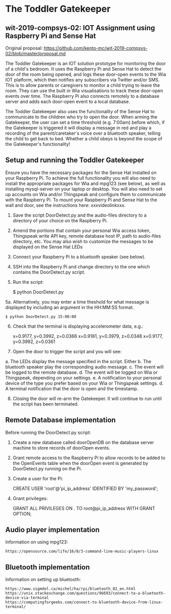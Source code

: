 # The Toddler Gatekeeper
## wit-2019-compsys-02: IOT Assignment using Raspberry Pi and Sense Hat

Original proposal: https://github.com/kento-mc/wit-2019-compsys-02/blob/master/proposal.md

The Toddler Gatekeeper is an IOT solution prototype for monitoring the door of a child's bedroom. It uses the Raspberry Pi and Sense Hat to detect the door of the room being opened, and logs these door-open events to the Wia IOT platform, which then notifies any subscribers via Twitter and/or SMS. This is to allow parents or caregivers to monitor a child trying to leave the room. They can use the built in Wia visualisations to track these door-open events over time. The Raspberry Pi also connects remotely to a database server and adds each door-open event to a local database.

The Toddler Gatekeeper also uses the functionality of the Sense Hat to communicate to the children who try to open the door. When arming the Gatekeeper, the user can set a time threshold (e.g. 7:00am) before which, if the Gatekeeper is triggered it will display a message in red and play a recording of the parent/caretaker's voice over a bluetooth speaker, telling the child to get back to bed. Whether a child obeys is beyond the scope of the Gatekeeper's functionality!


## Setup and running the Toddler Gatekeeper

Ensure you have the necessary packages for the Sense Hat installed on your Raspberry Pi. To achieve the full functionality you will also need to install the appropriate packages for Wia and mpg123 (see below), as well as installing mysql-server on your laptop or desktop. You will also need to set up accounts on Wia and/or Thingspeak and configure them to communicate with the Raspberry Pi. To mount your Raspberry Pi and Sense Hat to the wall and door, see the instructions here: xxxvideolinkxxx.

1. Save the script DoorDetect.py and the audio-files directory to a directory of your choice on the Raspberry Pi.
2. Amend the portions that contain your personal Wia access token, Thingspeak write API key, remote database host IP, path to audio-files directory, etc. You may also wish to customize the messages to be displayed on the Sense Hat LEDs
3. Connect your Raspberry Pi to a bluetooth speaker (see below).
4. SSH into the Raspberry Pi and change directory to the one which contains the DoorDetect.py script.
5. Run the script: 

    $ python DoorDetect.py
  
5a. Alternatively, you may enter a time theshold for what message is displayed by including an argument in the HH:MM:SS format.

    $ python DoorDetect.py 15:00:00
  
6. Check that the terminal is displaying accelerometer data, e.g.:

    x=0.9177, y=0.3992, z=0.0366
    x=0.9181, y=0.3979, z=0.0348
    x=0.9177, y=0.3992, z=0.0361
  
7. Open the door to trigger the script and you will see:
  
  a. The LEDs display the message specified in the script. Either 
  b. The bluetooth speaker play the corresponding audio message.
  c. The event will be logged to the remote database.
  d. The event will be logged on Wia or Thingspeak, depending on your settings.
  e. A notification to your personal device of the type you prefer based on your Wia or Thingspeak settings.
  d. A terminal notification that the door is open and the timestamp.
  
8. Closing the door will re-arm the Gatekeeper. It will continue to run until the script has been terminated.


## Remote Database implementation

Before running the DoorDetect.py script:

1. Create a new database called doorOpenDB on the database server machine to store records of doorOpen events. 
2. Grant remote access to the Raspberry Pi to allow records to be added to the OpenEvents table when the doorOpen event is generated by DoorDetect.py running on the Pi.
3. Create a user for the Pi:

    CREATE USER 'root'@'pi_ip_address' IDENTIFIED BY 'my_password';

4. Grant privileges:

   GRANT ALL PRIVILEGES ON *.* TO root@pi_ip_address WITH GRANT OPTION;


## Audio player implementation

Information on using mpg123:

    https://opensource.com/life/16/8/3-command-line-music-players-linux


## Bluetooth implementation

Information on setting up bluetooth:

    https://www.sigmdel.ca/michel/ha/rpi/bluetooth_02_en.html
    https://unix.stackexchange.com/questions/96693/connect-to-a-bluetooth-device-via-terminal
    https://computingforgeeks.com/connect-to-bluetooth-device-from-linux-terminal/
